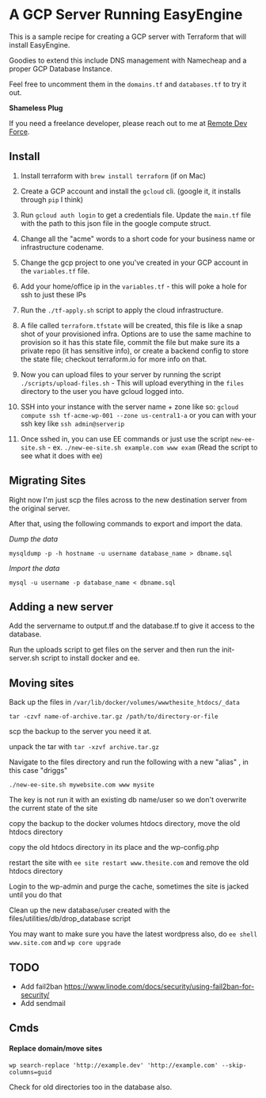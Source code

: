# A GCP Server Running EasyEngine

This is a sample recipe for creating a GCP server with Terraform that will install EasyEngine.

Goodies to extend this include DNS management with Namecheap and a proper GCP Database Instance.

Feel free to uncomment them in the `domains.tf` and `databases.tf` to try it out.

**Shameless Plug**

If you need a freelance developer, please reach out to me at [Remote Dev Force](https://www.RemoteDevForce.com).

## Install

1. Install terraform with `brew install terraform` (if on Mac)

1. Create a GCP account and install the `gcloud` cli. (google it, it installs through `pip` I think)

1. Run `gcloud auth login` to get a credentials file. Update the `main.tf` file with the path to this json file in the google compute struct.

1. Change all the "acme" words to a short code for your business name or infrastructure codename.

1. Change the gcp project to one you've created in your GCP account in the `variables.tf` file.

1. Add your home/office ip in the `variables.tf` - this will poke a hole for ssh to just these IPs

1. Run the `./tf-apply.sh` script to apply the cloud infrastructure.

1. A file called `terraform.tfstate` will be created, this file is like a snap shot of your provisioned infra. Options are to use the same machine to provision so it has this state file, commit the file but make sure its a private repo (it has sensitive info), or create a backend config to store the state file; checkout terraform.io for more info on that.

1. Now you can upload files to your server by running the script `./scripts/upload-files.sh` - This will upload everything in the `files` directory to the user you have gcloud logged into.

1. SSH into your instance with the server name + zone like so: `gcloud compute ssh tf-acme-wp-001 --zone us-central1-a` or you can with your ssh key like `ssh admin@serverip`

1. Once sshed in, you can use EE commands or just use the script `new-ee-site.sh` - ex. `./new-ee-site.sh example.com www exam` (Read the script to see what it does with ee)

## Migrating Sites

Right now I'm just scp the files across to the new destination server from the original server.

After that, using the following commands to export and import the data.

*Dump the data*

`mysqldump -p -h hostname -u username database_name > dbname.sql`

*Import the data*

`mysql -u username -p database_name < dbname.sql`

## Adding a new server

Add the servername to output.tf and the database.tf to give it access to the database.

Run the uploads script to get files on the server and then run the init-server.sh script to install docker and ee.

## Moving sites

Back up the files in `/var/lib/docker/volumes/wwwthesite_htdocs/_data`

`tar -czvf name-of-archive.tar.gz /path/to/directory-or-file`

scp the backup to the server you need it at.

unpack the tar with `tar -xzvf archive.tar.gz`

Navigate to the files directory and run the following with a new "alias" , in this case "driggs"

`./new-ee-site.sh mywebsite.com www mysite`

The key is not run it with an existing db name/user so we don't overwrite the current state of the site

copy the backup to the docker volumes htdocs directory, move the old htdocs directory

copy the old htdocs directory in its place and the wp-config.php

restart the site with `ee site restart www.thesite.com` and remove the old htdocs directory

Login to the wp-admin and purge the cache, sometimes the site is jacked until you do that

Clean up the new database/user created with the files/utilities/db/drop_database script

You may want to make sure you have the latest wordpress also, do `ee shell www.site.com` and `wp core upgrade`

## TODO

* Add fail2ban https://www.linode.com/docs/security/using-fail2ban-for-security/
* Add sendmail

## Cmds

#### Replace domain/move sites

`wp search-replace 'http://example.dev' 'http://example.com' --skip-columns=guid`

Check for old directories too in the database also.
